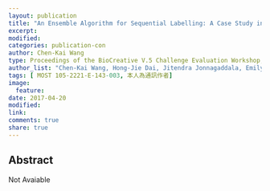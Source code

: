 ```yaml
---
layout: publication
title: "An Ensemble Algorithm for Sequential Labelling: A Case Study in Chemical Named Entity Recognition."
excerpt:
modified:
categories: publication-con
author: Chen-Kai Wang
type: Proceedings of the BioCreative V.5 Challenge Evaluation Workshop, Barcelona, Spain.
author_list: "Chen-Kai Wang, Hong-Jie Dai, Jitendra Jonnagaddala, Emily Chia-Yu Su"
tags: [ MOST 105-2221-E-143-003, 本人為通訊作者]
image:
  feature:
date: 2017-04-20
modified: 
link: 
comments: true
share: true
---
```


## Abstract
Not Avaiable 